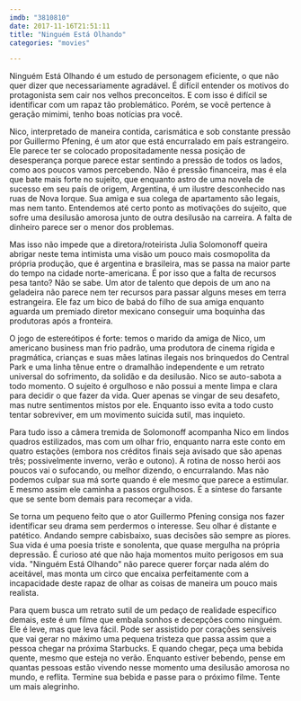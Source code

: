 ```yaml
---
imdb: "3810810"
date: 2017-11-16T21:51:11
title: "Ninguém Está Olhando"
categories: "movies"

---
```

Ninguém Está Olhando é um estudo de personagem eficiente, o que não quer dizer que necessariamente agradável. É difícil entender os motivos do protagonista sem cair nos velhos preconceitos. E com isso é difícil se identificar com um rapaz tão problemático. Porém, se você pertence à geração mimimi, tenho boas notícias pra você.

Nico, interpretado de maneira contida, carismática e sob constante pressão por Guillermo Pfening, é um ator que está encurralado em país estrangeiro. Ele parece ter se colocado propositadamente nessa posição de desesperança porque parece estar sentindo a pressão de todos os lados, como aos poucos vamos percebendo. Não é pressão financeira, mas é ela que bate mais forte no sujeito, que enquanto astro de uma novela de sucesso em seu país de origem, Argentina, é um ilustre desconhecido nas ruas de Nova Iorque. Sua amiga e sua colega de apartamento são legais, mas nem tanto. Entendemos até certo ponto as motivações do sujeito, que sofre uma desilusão amorosa junto de outra desilusão na carreira. A falta de dinheiro parece ser o menor dos problemas.

Mas isso não impede que a diretora/roteirista Julia Solomonoff queira abrigar neste tema intimista uma visão um pouco mais cosmopolita da própria produção, que é argentina e brasileira, mas se passa na maior parte do tempo na cidade norte-americana. É por isso que a falta de recursos pesa tanto? Não se sabe. Um ator de talento que depois de um ano na geladeira não parece nem ter recursos para passar alguns meses em terra estrangeira. Ele faz um bico de babá do filho de sua amiga enquanto aguarda um premiado diretor mexicano conseguir uma boquinha das produtoras após a fronteira.

O jogo de estereótipos é forte: temos o marido da amiga de Nico, um americano business man frio padrão, uma produtora de cinema rígida e pragmática, crianças e suas mães latinas ilegais nos brinquedos do Central Park e uma linha tênue entre o dramalhão independente e um retrato universal do sofrimento, da solidão e da desilusão. Nico se auto-sabota a todo momento. O sujeito é orgulhoso e não possui a mente limpa e clara para decidir o que fazer da vida. Quer apenas se vingar de seu desafeto, mas nutre sentimentos mistos por ele. Enquanto isso evita a todo custo tentar sobreviver, em um movimento suicida sutil, mas inquieto.

Para tudo isso a câmera tremida de Solomonoff acompanha Nico em lindos quadros estilizados, mas com um olhar frio, enquanto narra este conto em quatro estações (embora nos créditos finais seja avisado que são apenas três; possivelmente inverno, verão e outono). A rotina de nosso herói aos poucos vai o sufocando, ou melhor dizendo, o encurralando. Mas não podemos culpar sua má sorte quando é ele mesmo que parece a estimular. E mesmo assim ele caminha a passos orgulhosos. É a síntese do farsante que se sente bom demais para recomeçar a vida.

Se torna um pequeno feito que o ator Guillermo Pfening consiga nos fazer identificar seu drama sem perdermos o interesse. Seu olhar é distante e patético. Andando sempre cabisbaixo, suas decisões são sempre as piores. Sua vida é uma poesia triste e sonolenta, que quase mergulha na própria depressão. É curioso até que não haja momentos muito perigosos em sua vida. "Ninguém Está Olhando" não parece querer forçar nada além do aceitável, mas monta um circo que encaixa perfeitamente com a incapacidade deste rapaz de olhar as coisas de maneira um pouco mais realista.

Para quem busca um retrato sutil de um pedaço de realidade específico demais, este é um filme que embala sonhos e decepções como ninguém. Ele é leve, mas que leva fácil. Pode ser assistido por corações sensíveis que vai gerar no máximo uma pequena tristeza que passa assim que a pessoa chegar na próxima Starbucks. E quando chegar, peça uma bebida quente, mesmo que esteja no verão. Enquanto estiver bebendo, pense em quantas pessoas estão vivendo nesse momento uma desilusão amorosa no mundo, e reflita. Termine sua bebida e passe para o próximo filme. Tente um mais alegrinho.
